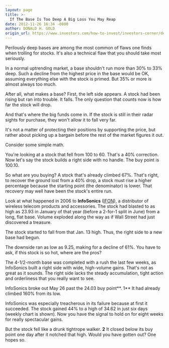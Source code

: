 ```yaml
---
layout: page
title: >-
  If The Base Is Too Deep A Big Loss You May Reap
date: 2012-11-26 16:34 -0800
author: DONALD H. GOLD
origin_url: https://www.investors.com/how-to-invest/investors-corner/deep-bases-may-mean-trouble
---
```





Perilously deep bases are among the most common of flaws one finds when trolling for stocks. It's also a technical flaw that you should take most seriously.


In a normal uptrending market, a base shouldn't run more than 30% to 33% deep. Such a decline from the highest price in the base would be OK, assuming everything else with the stock is primed. But 35% or more is almost always too much.


After all, what makes a base? First, the left side appears. A stock had been rising but ran into trouble. It falls. The only question that counts now is how far the stock will drop.


And that's where the big funds come in. If the stock is still in their radar sights for purchase, they won't allow it to fall very far.


It's not a matter of protecting their positions by supporting the price, but rather about picking up a bargain before the rest of the market figures it out.


Consider some simple math.


You're looking at a stock that fell from 100 to 60. That's a 40% correction. Now let's say the stock builds a right side with no handle. The buy point is 100.10.


So what are you buying? A stock that's already climbed 67%. That's right, to recover the ground lost from a 40% drop, a stock must rise a higher percentage because the starting point (the denominator) is lower. That recovery may well have been the stock's entire run.


Look at what happened in 2006 to **InfoSonics** ([IFON](https://research.investors.com/quote.aspx?symbol=IFON)), a distributor of wireless telecom products and accessories. The stock had blasted to as high as 23.93 in January of that year (before a 2-for-1 split in June) from a long, flat base. Volume exploded along the way as if Wall Street had just discovered a treasure.


The stock started to fall from that Jan. 13 high. Thus, the right side to a new base had begun.


The downside ran as low as 9.25, making for a decline of 61%. You have to ask, if this stock is so hot, where are the pros?


The 4-1/2-month base was completed with a rush the last few weeks, as InfoSonics built a right side with wide, high-volume gains. That's not as great as it sounds. The right side lacks the steady accumulation, tight action and orderliness that you really want to see.


InfoSonics broke out May 26 past the 24.03 buy point**. 1** It had already climbed 160% from its low.


InfoSonics was especially treacherous in its failure because at first it succeeded. The stock gained 44% to a high of 34.62 in just six days (weekly chart is shown). Now you have the signal to hold on for eight weeks for really spectacular gains.


But the stock fell like a drunk tightrope walker. **2** It closed below its buy point one day after it notched that high. Would you have gotten out? One hopes so.




